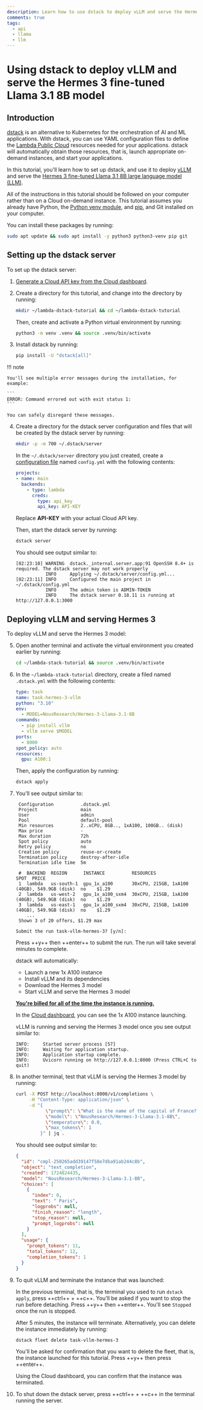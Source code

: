 ```yaml
---
description: Learn how to use dstack to deploy vLLM and serve the Hermes 3 fine-tuned Llama 3.1 8B model.
comments: true
tags:
  - api
  - llama
  - llm
---
```


# Using dstack to deploy vLLM and serve the Hermes 3 fine-tuned Llama 3.1 8B model

## Introduction

[dstack](https://dstack.ai/) is an alternative to Kubernetes for the
orchestration of AI and ML applications. With dstack, you can use YAML
configuration files to define the [Lambda Public
Cloud](https://lambdalabs.com/service/gpu-cloud) resources needed for your
applications. dstack will automatically obtain those resources, that is, launch
appropriate on-demand instances, and start your applications.

In this tutorial, you'll learn how to set up dstack, and use it to deploy
[vLLM](https://github.com/vllm-project/vllm) and serve the [Hermes 3 fine-tuned
Llama 3.1 8B large language model (LLM)](https://nousresearch.com/hermes3/).

All of the instructions in this tutorial should be followed on your computer
rather than on a Cloud on-demand instance. This tutorial assumes you already
have Python, the [Python venv
module](https://docs.python.org/3/library/venv.html), and
[pip](https://pypi.org/project/pip/), and Git installed on your computer.

You can install these packages by running:

```bash
sudo apt update && sudo apt install -y python3 python3-venv pip git
```

## Setting up the dstack server

To set up the dstack server:

1. [Generate a Cloud API key from the
   Cloud dashboard](https://docs.lambdalabs.com/on-demand-cloud/dashboard#generate-and-delete-api-keys).

2. Create a directory for this tutorial, and change into the directory by
   running:

   ```bash
   mkdir ~/lambda-dstack-tutorial && cd ~/lambda-dstack-tutorial
   ```

   Then, create and activate a Python virtual environment by running:

   ```bash
   python3 -m venv .venv && source .venv/bin/activate
   ```

3. Install dstack by running:

   ```bash
   pip install -U "dstack[all]"
   ```

!!! note

    You'll see multiple error messages during the installation, for example:

    ```
    ERROR: Command errored out with exit status 1:
    ```

    You can safely disregard these messages.

4. Create a directory for the dstack server configuration and files that will be
   created by the dstack server by running:

   ```bash
   mkdir -p -m 700 ~/.dstack/server
   ```

   In the `~/.dstack/server` directory you just created, create a [configuration
   file](https://dstack.ai/docs/reference/server/config.yml/) named `config.yml`
   with the following contents:

   ```yaml
   projects:
   - name: main
     backends:
       - type: lambda
         creds:
           type: api_key
           api_key: API-KEY
   ```

   Replace **API-KEY** with your actual Cloud API key.

   Then, start the dstack server by running:

   ```bash
   dstack server
   ```

   You should see output similar to:

   ```
   [02:23:10] WARNING  dstack._internal.server.app:91 OpenSSH 8.4+ is required. The dstack server may not work properly
              INFO     Applying ~/.dstack/server/config.yml...
   [02:23:11] INFO     Configured the main project in ~/.dstack/config.yml
              INFO     The admin token is ADMIN-TOKEN
              INFO     The dstack server 0.18.11 is running at http://127.0.0.1:3000
   ```

## Deploying vLLM and serving Hermes 3

To deploy vLLM and serve the Hermes 3 model:

5. Open another terminal and activate the virtual environment you created
   earlier by running:

   ```bash
   cd ~/lambda-stack-tutorial && source .venv/bin/activate
   ```

6. In the `~/lambda-stack-tutorial` directory, create a filed named
   `.dstack.yml` with the following contents:

   ```yaml
   type: task
   name: task-hermes-3-vllm
   python: "3.10"
   env:
     - MODEL=NousResearch/Hermes-3-Llama-3.1-8B
   commands:
     - pip install vllm
     - vllm serve $MODEL
   ports:
     - 8000
   spot_policy: auto
   resources:
     gpu: A100:1
   ```

   Then, apply the configuration by running:

   ```bash
   dstack apply
   ```

7. You'll see output similar to:

   ```
    Configuration          .dstack.yml
    Project                main
    User                   admin
    Pool                   default-pool
    Min resources          2..xCPU, 8GB.., 1xA100, 100GB.. (disk)
    Max price              -
    Max duration           72h
    Spot policy            auto
    Retry policy           no
    Creation policy        reuse-or-create
    Termination policy     destroy-after-idle
    Termination idle time  5m

    #  BACKEND  REGION      INSTANCE          RESOURCES                                     SPOT  PRICE
    1  lambda   us-south-1  gpu_1x_a100       30xCPU, 215GB, 1xA100 (40GB), 549.9GB (disk)  no    $1.29
    2  lambda   us-west-2   gpu_1x_a100_sxm4  30xCPU, 215GB, 1xA100 (40GB), 549.9GB (disk)  no    $1.29
    3  lambda   us-east-1   gpu_1x_a100_sxm4  30xCPU, 215GB, 1xA100 (40GB), 549.9GB (disk)  no    $1.29
       ...
    Shown 3 of 20 offers, $1.29 max

   Submit the run task-vllm-hermes-3? [y/n]:
   ```

   Press ++y++ then ++enter++ to submit the run. The run will take several
   minutes to complete.

   dstack will automatically:

   - Launch a new 1x A100 instance
   - Install vLLM and its dependencies
   - Download the Hermes 3 model
   - Start vLLM and serve the Hermes 3 model

   [**You're billed for all of the time the instance is
   running.**](https://docs.lambdalabs.com/on-demand-cloud/billing#how-are-on-demand-instances-billed)

   In the [Cloud dashboard](https://cloud.lambdalabs.com/instances), you can
   see the 1x A100 instance launching.

   vLLM is running and serving the Hermes 3 model once you see output similar
   to:

   ```
   INFO:     Started server process [57]
   INFO:     Waiting for application startup.
   INFO:     Application startup complete.
   INFO:     Uvicorn running on http://127.0.0.1:8000 (Press CTRL+C to quit)
   ```

8. In another terminal, test that vLLM is serving the Hermes 3 model by running:

   ```bash
   curl -X POST http://localhost:8000/v1/completions \
        -H "Content-Type: application/json" \
        -d "{
              \"prompt\": \"What is the name of the capital of France?\",
              \"model\": \"NousResearch/Hermes-3-Llama-3.1-8B\",
              \"temperature\": 0.0,
              \"max_tokens\": 1
            }" | jq .

   ```

   You should see output similar to:

   ```json
   {
     "id": "cmpl-250265add39147f58e7dba91ab244c8b",
     "object": "text_completion",
     "created": 1724824435,
     "model": "NousResearch/Hermes-3-Llama-3.1-8B",
     "choices": [
       {
         "index": 0,
         "text": " Paris",
         "logprobs": null,
         "finish_reason": "length",
         "stop_reason": null,
         "prompt_logprobs": null
       }
     ],
     "usage": {
       "prompt_tokens": 11,
       "total_tokens": 12,
       "completion_tokens": 1
     }
   }
   ```

9. To quit vLLM and terminate the instance that was launched:

   In the previous terminal, that is, the terminal you used to run `dstack
   apply`, press ++ctrl++ + ++c++. You'll be asked if you want to stop the run
   before detaching. Press ++y++ then ++enter++. You'll see `Stopped` once the
   run is stopped.

   After 5 minutes, the instance will terminate. Alternatively, you can delete
   the instance immediately by running:

   ```bash
   dstack fleet delete task-vllm-hermes-3
   ```

   You'll be asked for confirmation that you want to delete the fleet, that is,
   the instance launched for this tutorial. Press ++y++ then press ++enter++.

   Using the Cloud dashboard, you can confirm that the instance was terminated.

10. To shut down the dstack server, press ++ctrl++ + ++c++ in the terminal
    running the server.

